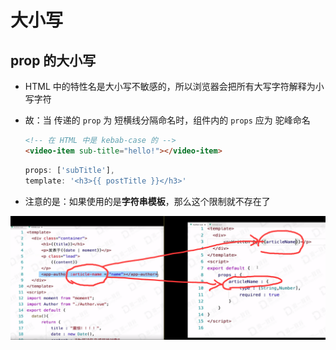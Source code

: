 # 大小写

## prop 的大小写

- HTML 中的特性名是大小写不敏感的，所以浏览器会把所有大写字符解释为小写字符

- 故：当 传递的 `prop` 为 短横线分隔命名时，组件内的 `props` 应为 驼峰命名

    ```html
    <!-- 在 HTML 中是 kebab-case 的 -->
    <video-item sub-title="hello!"></video-item>
    ```

    ```js
    props: ['subTitle'],
    template: '<h3>{{ postTitle }}</h3>'
    ```

- 注意的是：如果使用的是**字符串模板**，那么这个限制就不存在了

![驼峰命名](image/驼峰命名.jpg)
